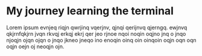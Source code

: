 # My journey learning the terminal

Lorem ipsum evnjeq riqjn qwrjinq vqerjnv, qjnqi qerijnvq qjerngq. ewjnvq qkjrnfqkjrn  jvqn rkvqj erkqj ekrj qer jeo rjnoe nqoi noqin oqjno jnq o jnqo njoqjn ojqn ojqn o jnqo jkneo jneqo ino enoqin oinq oin oinqoin oqjn oqn oqn oqjn oejn oj neoqjn ojn.
